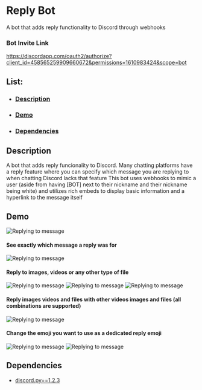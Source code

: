 # Reply Bot
A bot that adds reply functionality to Discord through webhooks

### Bot Invite Link
https://discordapp.com/oauth2/authorize?client_id=458565259909660672&permissions=1610983424&scope=bot

## List:
- ### [Description ](#description)
- ### [Demo ](#demo)
- ### [Dependencies ](#dependencies)

## Description

A bot that adds reply funcionality to Discord.
Many chatting platforms have a reply feature where you can specify which message you are replying to when chatting
Discord lacks that feature
This bot uses webhooks to mimic a user (aside from having [BOT] next to their nickname and their nickname being white) and utilizes rich embeds 
to display basic information and a hyperlink to the message itself

## Demo

![Replying to message](https://i.imgur.com/AzsgetY.gif)

#### See exactly which message a reply was for
![Replying to message](https://i.imgur.com/LHJG4X1.gif)

#### Reply to images, videos or any other type of file
![Replying to message](https://i.imgur.com/Qd1Htz7.gif) ![Replying to message](https://i.imgur.com/rYaGtih.gif)
![Replying to message](https://i.imgur.com/hCvhlKo.gif)

#### Reply images videos and files with other videos images and files (all combinations are supported)
![Replying to message](https://i.imgur.com/u3OMK38.gif)

#### Change the emoji you want to use as a dedicated reply emoji
![Replying to message](https://i.imgur.com/OgZMXMW.gif)
![Replying to message](https://i.imgur.com/Aus08pX.gif)

## Dependencies

- [discord.py==1.2.3](https://pypi.org/project/discord.py/)
